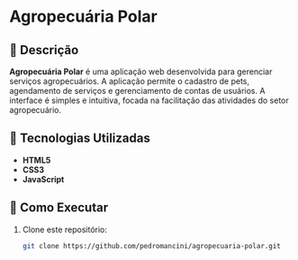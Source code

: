 # Agropecuária Polar

## 📌 Descrição

**Agropecuária Polar** é uma aplicação web desenvolvida para gerenciar serviços agropecuários. A aplicação permite o cadastro de pets, agendamento de serviços e gerenciamento de contas de usuários. A interface é simples e intuitiva, focada na facilitação das atividades do setor agropecuário.

## 🧪 Tecnologias Utilizadas

- **HTML5**
- **CSS3**
- **JavaScript**

## 🚀 Como Executar

1. Clone este repositório:

   ```bash
   git clone https://github.com/pedromancini/agropecuaria-polar.git
